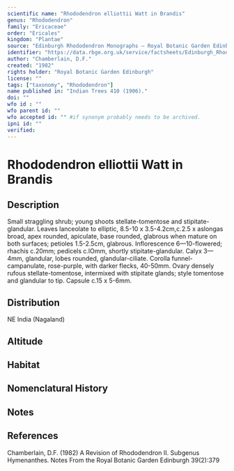 ```yaml
---
scientific name: "Rhododendron elliottii Watt in Brandis"
genus: "Rhododendron"
family: "Ericaceae"
order: "Ericales"
kingdom: "Plantae"
source: "Edinburgh Rhododendron Monographs – Royal Botanic Garden Edinburgh"
identifier: "https://data.rbge.org.uk/service/factsheets/Edinburgh_Rhododendron_Monographs.xhtml"
author: "Chamberlain, D.F."
created: "1982"
rights holder: "Royal Botanic Garden Edinburgh"
license: ""
tags: ["taxonomy", "Rhododendron"]
name published in: "Indian Trees 410 (1906)."
doi: ""
wfo id : ""
wfo parent id: ""
wfo accepted id: "" #if synonym probably needs to be archived.                      
ipni id: ""
verified:
---
```


                       

# Rhododendron elliottii Watt in Brandis

## Description
Small straggling shrub; young shoots stellate-tomentose and stipitate-glandular. Leaves lanceolate to elliptic, 8.5-10 x 3.5-4.2cm,c.2.5 x aslongas broad, apex rounded, apiculate, base rounded, glabrous when mature on both surfaces; petioles 1.5-2.5cm, glabrous. Inflorescence 6—10-flowered; rhachis c.20mm; pedicels c.lOmm, shortly stipitate-glandular. Calyx 3—4mm, glandular, lobes rounded, glandular-ciliate. Corolla funnel-campanulate, rose-purple, with darker flecks, 40-50mm. Ovary densely rufous stellate-tomentose, intermixed with stipitate glands; style tomentose and glandular to tip. Capsule c.15 x 5-6mm.

## Distribution
NE India (Nagaland)

## Altitude


## Habitat


## Nomenclatural History

                       
## Notes


## References

Chamberlain, D.F. (1982) A Revision of Rhododendron II. Subgenus Hymenanthes. Notes From the Royal Botanic Garden Edinburgh 39(2):379
